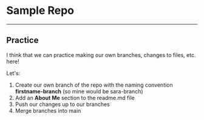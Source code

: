 # Sample Repo

---
## Practice
I think that we can practice making our own branches, changes to files, etc. here! 

Let's:
1. Create our own branch of the repo with the naming convention **firstname-branch** (so mine would be sara-branch)
2. Add an **About Me** section to the readme.md file
3. Push our changes up to our branches
4. Merge branches into main
